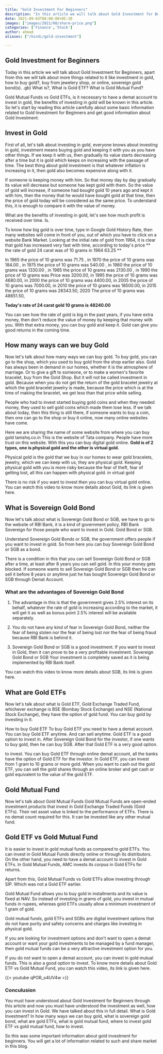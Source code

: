 ```yaml
---
title: "Gold Investment For Beginners"
description: "In this article we will talk about Gold Investment for Beginners, apart from this we will talk about more things related to it like Investing in Gold, How to Buy Gold?, Buying from Jewelery Shop, or Online, Sovereign Gold Bond (S. GB) What is?, What is Gold ETF? What is Gold Mutual Fund"
date: 2021-09-03T08:00:00+05:30
images: ["images/2021/08/share-price.png"]
categories: ['Finance','Stock']
author: ahmad
aliases: ["/hindi/gold-investment"]

---
```


## Gold Investment for Beginners
Today in this article we will talk about Gold Investment for Beginners, apart from this we will talk about more things related to it like investment in gold, how to buy gold?, buy from jewelery shop, or online, sovereign gold bond(s). .gb) What is?, What is Gold ETF? What is Gold Mutual Fund?

Gold Mutual Funds vs Gold ETFs, is it necessary to have a demat account to invest in gold, the benefits of investing in gold will be known in this article. So let's start by reading this article carefully about some basic information related to Gold Investment for Beginners and get good information about Gold Investment.

## Invest in Gold
First of all, let's talk about investing in gold, everyone knows about investing in gold, investment means buying gold and keeping it with you as you have other things. If we keep it with us, then gradually its value starts decreasing after a time but it is gold which keeps on increasing with the passage of time. The best thing about gold investment is that whatever inflation is increasing in it, then gold also becomes expensive along with it.

If someone is keeping money with him. So that money day by day gradually its value will decrease but someone has kept gold with them. So the value of gold will increase, if someone had bought gold 10 years ago and kept it with him, then the money that he would have bought gold at that time, then the price of gold today will be considered as the same price. To understand this, it is enough to compare it with the value of money.

What are the benefits of investing in gold, let's see how much profit is received over time. Is.

To know how big gold is over time, type in Google Gold History Rate, then many websites will come in front of you, out of which you have to click on a website Bank Market. Looking at the initial rate of gold from 1964, it is clear that gold has increased very fast with time, according to today's price ** the rate of gold 24 carat was of 10 grams in 1964 63.25 **

In 1965 the price of 10 grams was 71.75 , in 1970 the price of 10 grams was 184.00 , in 1975 the price of 10 grams was 540.00 , in 1980 the price of 10 grams was 1330.00 , in 1985 the price of 10 grams was 2130.00 , in 1990 the price of 10 grams was Price was 3200.00, in 1995 the price of 10 grams was 4680.00, in 2000 the price of 10 grams was 4400.00, in 2005 the price of 10 grams was 7000.00, in 2010 the price of 10 grams was 18500.00, in 2015 the price of 10 grams was 26343.50, 2020 The price of 10 grams was 48651.50,

**Today's rate of 24 carat gold 10 grams is 48240.00**

You can see how the rate of gold is big in the past years, if you have extra money, then don't reduce the value of money by keeping that money with you. With that extra money, you can buy gold and keep it. Gold can give you good returns in the coming time.

## How many ways can we buy Gold
Now let's talk about how many ways we can buy gold. To buy gold, you can go to the shop, which you used to buy gold from the shop earlier also. Gold has always been in demand in our homes, whether it is the atmosphere of marriage. Or to give a gift to someone, or to make a women's favorite bracelet, buy from the Gold Shop. But it will not be called investment in gold. Because when you do not get the return of the gold bracelet jewelry at which the gold bracelet jewelry is made, because the price which is at the time of making the bracelet, we get less than that price while selling.

People who had to invest started buying gold coins and when they needed money, they used to sell gold coins which made them lose less. If we talk about today, then this thing is still there, if someone wants to buy a coin, then one can go to the shop or buy it online, now many online websites have come.

Here we are sharing the name of some website from where you can buy gold tanishq.co.in This is the website of Tata company. People have more trust on this website. With this you can buy digital gold online. **Gold is of 2 types, one is physical gold and the other is virtual gold.**

Physical gold is the gold that we buy in our homes to wear gold bracelets, jewelry, which we can keep with us, they are physical gold. Keeping physical gold with you is more risky because the fear of theft, fear of getting lost, all this can happen with physical gold. in virtual gold

There is no risk if you want to invest then you can buy virtual gold online. You can watch this video to know more details about Gold, its link is given here.

## What is Sovereign Gold Bond
Now let's talk about what is Sovereign Gold Bond or SGB, we have to go to the website of RBI Bank, it is a kind of government policy, RBI Bank Sovereign for those people who want to invest in Gold. Gold Bond or SGB.

Understand Sovereign Gold Bonds or SGB, the government offers people if you want to invest in gold. So from here you can buy Sovereign Gold Bond or SGB as a bond.

There is a condition in this that you can sell Sovereign Gold Bond or SGB after a time, at least after 8 years you can sell gold. In this your money gets blocked. If someone wants to sell Sovereign Gold Bond or SGB then he can sell it before 8 years or anytime just he has bought Sovereign Gold Bond or SGB through Demat Account.

### What are the advantages of Sovereign Gold Bond
1. The advantage in this is that the government gives 2.5% interest on its behalf, whatever the rate of gold is increasing according to the market, it will get it as well as bonus point 2.5% interest will be available separately.

3. You do not have any kind of fear in Sovereign Gold Bond, neither the fear of being stolen nor the fear of being lost nor the fear of being fraud because RBI Bank is behind it.

5. Sovereign Gold Bond or SGB is a good investment. If you want to invest in Gold, then it can prove to be a very profitable investment. Sovereign Gold Bond or SGB Your investment is completely saved as it is being implemented by RBI Bank itself.

You can watch this video to know more details about SGB, its link is given here.


## What are Gold ETFs
Now let's talk about what is Gold ETF, Gold Exchange Traded Fund, whichever exchange is BSE (Bombay Stock Exchange) and NSE (National Stock Exchange), they have the option of gold fund. You can buy gold by investing in it.

How to buy Gold ETF To buy Gold ETF you need to have a demat account. You can buy Gold ETF anytime. And can sell anytime. Gold ETF is a good option to invest in. After Sovereign Gold Bond for the investor, if one wants to buy gold, then he can buy SGB. After that Gold ETF is a very good option.

to invest. You can buy Gold ETF through online demat account, all the banks have the option of Gold ETF for the investor. In Gold ETF, you can invest from 1 gram to 10 grams or more gold. When you want to cash out the gold ETF, you can sell the gold shares through an online broker and get cash or gold equivalent to the value of the gold ETF.

## Gold Mutual Fund
Now let's talk about Gold Mutual Funds Gold Mutual Funds are open-ended investment products that invest in Gold Exchange Traded Funds (Gold ETFs). Their net asset value is linked to the performance of ETFs. There is no demat count required for this. It can be invested like any other mutual fund.

## Gold ETF vs Gold Mutual Fund
It is easier to invest in gold mutual funds as compared to gold ETFs. You can invest in Gold Mutual Funds directly online or through its distributors. On the other hand, you need to have a demat account to invest in Gold ETFs. In Gold Mutual Funds, AMC invests its corpus in Gold ETFs for returns.

Apart from this, Gold Mutual Funds vs Gold ETFs allow investing through SIP. Which was not a Gold ETF earlier.

Gold Mutual Fund allows you to buy gold in installments and its value is fixed at NAV. So instead of investing in grams of gold, you invest in mutual funds in rupees, whereas gold ETFs usually allow a minimum investment of 1 gram of gold.

Gold mutual funds, gold ETFs and SGBs are digital investment options that do not have purity and safety concerns and charges like investing in physical gold.

If you are looking for investment options and don't want to open a demat account or want your gold investments to be managed by a fund manager, then gold mutual funds can be a very attractive investment option for you.

If you do not want to open a demat account, you can invest in gold mutual funds. This is also a good option to invest. To know more details about Gold ETF vs Gold Mutual Fund, you can watch this video, its link is given here.


{{< youtube qPOR_o4UV4w >}}


### Conculusion
You must have understood about Gold Investment for Beginners through this article and now you must have understood the investment as well, how you can invest in Gold. We have talked about this in full detail. What is Gold Investment? In how many ways we can buy gold, what is sovereign gold bond, what are gold ETFs, what is gold mutual fund, where to invest gold ETF vs gold mutual fund, how to invest.

So this was some important information about gold investment for beginners. You will get a lot of information related to such and share market in this blog.


